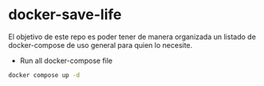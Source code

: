 # docker-save-life
El objetivo de este repo es poder tener de manera organizada un listado de docker-compose de uso general para quien lo necesite.

- Run all docker-compose file
```bash
docker compose up -d
```

